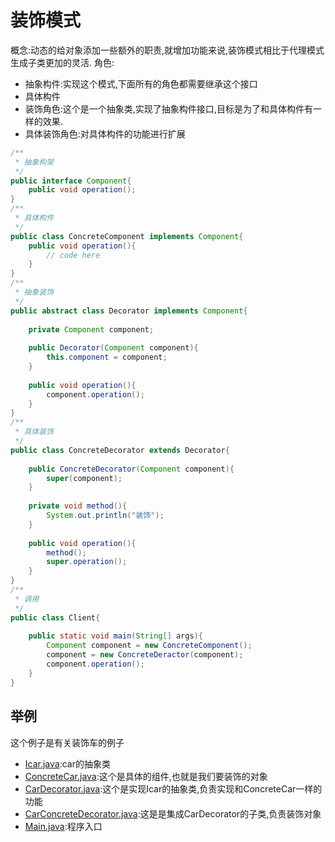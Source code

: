 # 装饰模式
概念:动态的给对象添加一些额外的职责,就增加功能来说,装饰模式相比于代理模式生成子类更加的灵活.
角色:
  - 抽象构件:实现这个模式,下面所有的角色都需要继承这个接口
  - 具体构件
  - 装饰角色:这个是一个抽象类,实现了抽象构件接口,目标是为了和具体构件有一样的效果.
  - 具体装饰角色:对具体构件的功能进行扩展
  
```java
/**
 * 抽象构架
 */
public interface Component{
	public void operation();
}
/**
 * 具体构件
 */
public class ConcreteComponent implements Component{
	public void operation(){
		// code here
	}
}
/**
 * 抽象装饰
 */
public abstract class Decorator implements Component{
	
	private Component component;
	
	public Decorator(Component component){
		this.component = component;
	}
	
	public void operation(){
		component.operation();
	} 
}
/**
 * 具体装饰
 */
public class ConcreteDecorator extends Decorator{
	
	public ConcreteDecorator(Component component){
		super(component);
	}
	
	private void method(){
		System.out.println("装饰");
	}
	
	public void operation(){
		method();
		super.operation();
	}
}
/**
 * 调用
 */
public class Client{
	
	public static void main(String[] args){
		Component component = new ConcreteComponent();
		component = new ConcreteDeractor(component);
		component.operation();
	}
}
```

## 举例
这个例子是有关装饰车的例子

  - [Icar.java](./Icar.java):car的抽象类
  - [ConcreteCar.java](./ConcreteCar.java):这个是具体的组件,也就是我们要装饰的对象
  - [CarDecorator.java](./CarDecorator.java):这个是实现Icar的抽象类,负责实现和ConcreteCar一样的功能
  - [CarConcreteDecorator.java](./CarConcreteDecorator.java):这是是集成CarDecorator的子类,负责装饰对象
  - [Main.java](./Main.java):程序入口



























